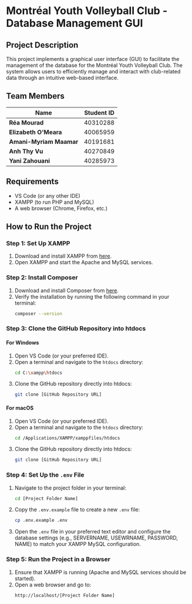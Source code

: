 # Montréal Youth Volleyball Club - Database Management GUI

## Project Description
This project implements a graphical user interface (GUI) to facilitate the management of the database for the Montréal Youth Volleyball Club. The system allows users to efficiently manage and interact with club-related data through an intuitive web-based interface.

## Team Members
| Name                     | Student ID        |
|------------------------- |-------------------|
| **Réa Mourad**           | 40310288          |
| **Elizabeth O'Meara**    | 40065959          |
| **Amani-Myriam Maamar**  | 40191681          |
| **Anh Thy Vu**           | 40270849          |
| **Yani Zahouani**        | 40285973          |


## Requirements
- VS Code (or any other IDE)
- XAMPP (to run PHP and MySQL)
- A web browser (Chrome, Firefox, etc.)

## How to Run the Project

### Step 1: Set Up XAMPP
1. Download and install XAMPP from [here](https://www.apachefriends.org/index.html).
2. Open XAMPP and start the Apache and MySQL services.

### Step 2: Install Composer
1. Download and install Composer from [here](https://getcomposer.org/).
2. Verify the installation by running the following command in your terminal:
   ```sh
   composer --version
   ```

### Step 3: Clone the GitHub Repository into htdocs

#### For Windows
1. Open VS Code (or your preferred IDE).
2. Open a terminal and navigate to the `htdocs` directory:
   ```sh
   cd C:\xampp\htdocs
   ```
3. Clone the GitHub repository directly into htdocs:
   ```sh
   git clone [GitHub Repository URL]
   ```

#### For macOS
1. Open VS Code (or your preferred IDE).
2. Open a terminal and navigate to the `htdocs` directory:
   ```sh
   cd /Applications/XAMPP/xamppfiles/htdocs
   ```
3. Clone the GitHub repository directly into htdocs:
   ```sh
   git clone [GitHub Repository URL]
   ```

### Step 4: Set Up the `.env` File
1. Navigate to the project folder in your terminal:
   ```sh
   cd [Project Folder Name]
   ```
2. Copy the `.env.example` file to create a new `.env` file:
   ```sh
   cp .env.example .env
   ```
3. Open the `.env` file in your preferred text editor and configure the database settings (e.g., SERVERNAME, USEWRNAME, PASSWORD, NAME) to match your XAMPP MySQL configuration.

### Step 5: Run the Project in a Browser
1. Ensure that XAMPP is running (Apache and MySQL services should be started).
2. Open a web browser and go to:
   ```sh
   http://localhost/[Project Folder Name]
   ```
